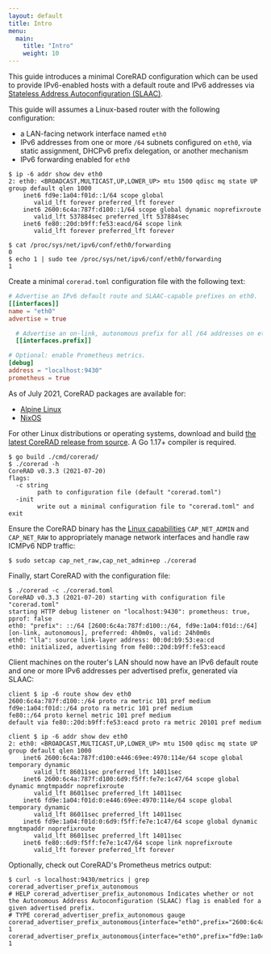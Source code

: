 ```yaml
---
layout: default
title: Intro
menu:
  main:
    title: "Intro"
    weight: 10
---
```


This guide introduces a minimal CoreRAD configuration which can be used to
provide IPv6-enabled hosts with a default route and IPv6 addresses via
[Stateless Address Autoconfiguration
(SLAAC)](https://en.wikipedia.org/wiki/IPv6#Stateless_address_autoconfiguration_(SLAAC)).

This guide will assumes a Linux-based router with the following configuration:

- a LAN-facing network interface named `eth0`
- IPv6 addresses from one or more `/64` subnets configured on `eth0`, via static
  assignment, DHCPv6 prefix delegation, or another mechanism
- IPv6 forwarding enabled for `eth0`

```text
$ ip -6 addr show dev eth0
2: eth0: <BROADCAST,MULTICAST,UP,LOWER_UP> mtu 1500 qdisc mq state UP group default qlen 1000
    inet6 fd9e:1a04:f01d::1/64 scope global
       valid_lft forever preferred_lft forever
    inet6 2600:6c4a:787f:d100::1/64 scope global dynamic noprefixroute
       valid_lft 537884sec preferred_lft 537884sec
    inet6 fe80::20d:b9ff:fe53:eacd/64 scope link
       valid_lft forever preferred_lft forever
```
```text
$ cat /proc/sys/net/ipv6/conf/eth0/forwarding
0
$ echo 1 | sudo tee /proc/sys/net/ipv6/conf/eth0/forwarding
1
```

Create a minimal `corerad.toml` configuration file with the following text:

```toml
# Advertise an IPv6 default route and SLAAC-capable prefixes on eth0.
[[interfaces]]
name = "eth0"
advertise = true

  # Advertise an on-link, autonomous prefix for all /64 addresses on eth0.
  [[interfaces.prefix]]

# Optional: enable Prometheus metrics.
[debug]
address = "localhost:9430"
prometheus = true
```

As of July 2021, CoreRAD packages are available for:

- [Alpine Linux](https://pkgs.alpinelinux.org/packages?name=corerad&branch=edge)
- [NixOS](https://search.nixos.org/packages?query=corerad)

For other Linux distributions or operating systems, download and build [the
latest CoreRAD release from
source](https://github.com/mdlayher/corerad/releases). A Go 1.17+ compiler is
required.

```text
$ go build ./cmd/corerad/
$ ./corerad -h
CoreRAD v0.3.3 (2021-07-20)
flags:
  -c string
        path to configuration file (default "corerad.toml")
  -init
        write out a minimal configuration file to "corerad.toml" and exit
```

Ensure the CoreRAD binary has the [Linux
capabilities](https://man7.org/linux/man-pages/man7/capabilities.7.html)
`CAP_NET_ADMIN` and `CAP_NET_RAW` to appropriately manage network interfaces and
handle raw ICMPv6 NDP traffic:

```text
$ sudo setcap cap_net_raw,cap_net_admin+ep ./corerad
```

Finally, start CoreRAD with the configuration file:

```text
$ ./corerad -c ./corerad.toml
CoreRAD v0.3.3 (2021-07-20) starting with configuration file "corerad.toml"
starting HTTP debug listener on "localhost:9430": prometheus: true, pprof: false
eth0: "prefix": ::/64 [2600:6c4a:787f:d100::/64, fd9e:1a04:f01d::/64] [on-link, autonomous], preferred: 4h0m0s, valid: 24h0m0s
eth0: "lla": source link-layer address: 00:0d:b9:53:ea:cd
eth0: initialized, advertising from fe80::20d:b9ff:fe53:eacd
```

Client machines on the router's LAN should now have an IPv6 default route and
one or more IPv6 addresses per advertised prefix, generated via SLAAC:

```text
client $ ip -6 route show dev eth0
2600:6c4a:787f:d100::/64 proto ra metric 101 pref medium
fd9e:1a04:f01d::/64 proto ra metric 101 pref medium
fe80::/64 proto kernel metric 101 pref medium
default via fe80::20d:b9ff:fe53:eacd proto ra metric 20101 pref medium
```
```text
client $ ip -6 addr show dev eth0
2: eth0: <BROADCAST,MULTICAST,UP,LOWER_UP> mtu 1500 qdisc mq state UP group default qlen 1000
    inet6 2600:6c4a:787f:d100:e446:69ee:4970:114e/64 scope global temporary dynamic
       valid_lft 86011sec preferred_lft 14011sec
    inet6 2600:6c4a:787f:d100:6d9:f5ff:fe7e:1c47/64 scope global dynamic mngtmpaddr noprefixroute
       valid_lft 86011sec preferred_lft 14011sec
    inet6 fd9e:1a04:f01d:0:e446:69ee:4970:114e/64 scope global temporary dynamic
       valid_lft 86011sec preferred_lft 14011sec
    inet6 fd9e:1a04:f01d:0:6d9:f5ff:fe7e:1c47/64 scope global dynamic mngtmpaddr noprefixroute
       valid_lft 86011sec preferred_lft 14011sec
    inet6 fe80::6d9:f5ff:fe7e:1c47/64 scope link noprefixroute
       valid_lft forever preferred_lft forever
```

Optionally, check out CoreRAD's Prometheus metrics output:

```text
$ curl -s localhost:9430/metrics | grep corerad_advertiser_prefix_autonomous
# HELP corerad_advertiser_prefix_autonomous Indicates whether or not the Autonomous Address Autoconfiguration (SLAAC) flag is enabled for a given advertised prefix.
# TYPE corerad_advertiser_prefix_autonomous gauge
corerad_advertiser_prefix_autonomous{interface="eth0",prefix="2600:6c4a:787f:d100::/64"} 1
corerad_advertiser_prefix_autonomous{interface="eth0",prefix="fd9e:1a04:f01d::/64"} 1
```
